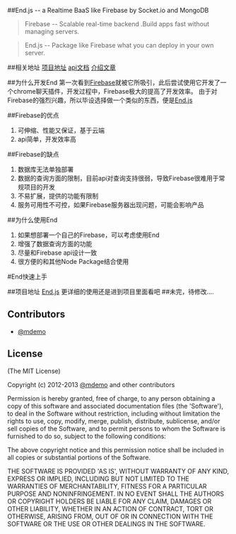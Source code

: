 ##End.js -- a Realtime BaaS like Firebase by Socket.io and MongoDB

>Firebase -- Scalable real-time backend .Build apps fast without managing servers.

>End.js -- Package like Firebase what you can deploy in your own server.

##相关地址
[项目地址](https://github.com/demohi/end)
[api文档](http://demohi.github.io/end/index.html#!/api/End)
[介绍文章](http://demohi.github.io/tags/End.js/)

##为什么开发End
  第一次看到[Firebase](http://www.firebase.com)就被它所吸引，此后尝试使用它开发了一个chrome聊天插件，开发过程中，Firebase极大的提高了开发效率。
  由于对Firebase的强烈兴趣，所以毕设选择做一个类似的东西，便是[End.js](https://github.com/demohi/end)

##Firebase的优点
1. 可伸缩、性能又保证，基于云端
2. api简单，开发效率高

##Firebase的缺点
1. 数据库无法单独部署
2. 数据的查询方面的限制，目前api对查询支持很弱，导致Firebase很难用于常规项目的开发
3. 不易扩展，提供的功能有限制
4. 服务可用性不可控，如果Firebase服务器出现问题，可能会影响产品

##为什么使用End
1. 如果想部署一个自己的Firebase，可以考虑使用End
2. 增强了数据查询方面的功能
3. 尽量和Firebase api设计一致
4. 很方便的和其他Node Package结合使用

#End快速上手

##项目地址
[End.js](https://github.com/demohi/end)
更详细的使用还是进到项目里面看吧
##未完，待修改….


## Contributors
* [@mdemo](http://weibo.com/mdemo)


## License

(The MIT License)

Copyright (c) 2012-2013 [@mdemo](http://weibo.com/mdemo) and other contributors

Permission is hereby granted, free of charge, to any person obtaining
a copy of this software and associated documentation files (the
'Software'), to deal in the Software without restriction, including
without limitation the rights to use, copy, modify, merge, publish,
distribute, sublicense, and/or sell copies of the Software, and to
permit persons to whom the Software is furnished to do so, subject to
the following conditions:

The above copyright notice and this permission notice shall be
included in all copies or substantial portions of the Software.

THE SOFTWARE IS PROVIDED 'AS IS', WITHOUT WARRANTY OF ANY KIND,
EXPRESS OR IMPLIED, INCLUDING BUT NOT LIMITED TO THE WARRANTIES OF
MERCHANTABILITY, FITNESS FOR A PARTICULAR PURPOSE AND NONINFRINGEMENT.
IN NO EVENT SHALL THE AUTHORS OR COPYRIGHT HOLDERS BE LIABLE FOR ANY
CLAIM, DAMAGES OR OTHER LIABILITY, WHETHER IN AN ACTION OF CONTRACT,
TORT OR OTHERWISE, ARISING FROM, OUT OF OR IN CONNECTION WITH THE
SOFTWARE OR THE USE OR OTHER DEALINGS IN THE SOFTWARE.

